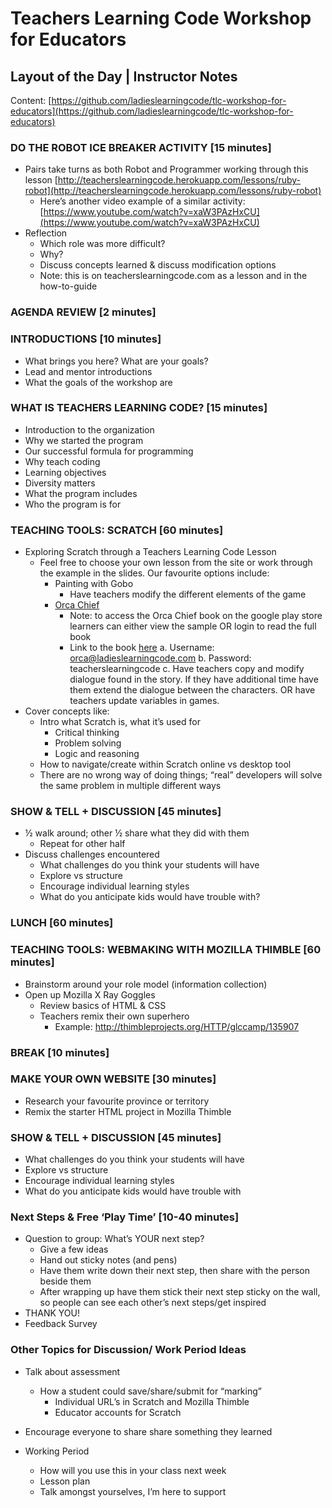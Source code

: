 # Teachers Learning Code Workshop for Educators
## Layout of the Day | Instructor Notes

Content: [https://github.com/ladieslearningcode/tlc-workshop-for-educators](https://github.com/ladieslearningcode/tlc-workshop-for-educators)

### DO THE ROBOT ICE BREAKER ACTIVITY [15 minutes]
- Pairs take turns as both Robot and Programmer working through this lesson [http://teacherslearningcode.herokuapp.com/lessons/ruby-robot](http://teacherslearningcode.herokuapp.com/lessons/ruby-robot)
	- Here’s another video example of a similar activity: [https://www.youtube.com/watch?v=xaW3PAzHxCU](https://www.youtube.com/watch?v=xaW3PAzHxCU)
- Reflection
	- Which role was more difficult?
	- Why?
	- Discuss concepts learned & discuss modification options
	- Note: this is on teacherslearningcode.com as a lesson and in the how-to-guide

### AGENDA REVIEW [2 minutes]

### INTRODUCTIONS [10 minutes]
- What brings you here? What are your goals?
- Lead and mentor introductions
- What the goals of the workshop are

### WHAT IS TEACHERS LEARNING CODE? [15 minutes]
- Introduction to the organization
- Why we started the program
- Our successful formula for programming
- Why teach coding
- Learning objectives
- Diversity matters
- What the program includes
- Who the program is for

### TEACHING TOOLS: SCRATCH [60 minutes]
- Exploring Scratch through a Teachers Learning Code Lesson
	- Feel free to choose your own lesson from the site or work through the example in the slides.  Our favourite options include:
		-  Painting with Gobo
			- Have teachers modify the different elements of the game
		- [Orca Chief](http://teacherslearningcode.herokuapp.com/en/lessons/orca-chief-scratch-lesson)
			- Note: to access the Orca Chief book on the google play store learners can either view the sample OR login to read the full book
			- Link to the book [here](https://play.google.com/store/books/details/Robert_Budd_Orca_Chief?id=Z8CECgAAQBAJ)
				a. Username: orca@ladieslearningcode.com
				b. Password: teacherslearningcode
				c. Have teachers copy and modify dialogue found in the story. If they have additional time have them extend the dialogue between the characters. OR have teachers update variables in games.
- Cover concepts like:
	- Intro what Scratch is, what it’s used for
		- Critical thinking
		- Problem solving
		- Logic and reasoning
  	- How to navigate/create within Scratch
online vs desktop tool
 	- There are no wrong way of doing things; “real” developers will solve the same problem in multiple different ways

### SHOW & TELL + DISCUSSION [45 minutes]
- ½ walk around; other ½ share what they did with them
	- Repeat for other half
- Discuss challenges encountered
	- What challenges do you think your students will have
	- Explore vs structure
	- Encourage individual learning styles
	- What do you anticipate kids would have trouble with?

### LUNCH [60 minutes]

### TEACHING TOOLS: WEBMAKING WITH MOZILLA THIMBLE [60 minutes]
- Brainstorm around your role model (information collection)
- Open up Mozilla X Ray Goggles
	- Review basics of HTML & CSS
	- Teachers remix their own superhero
		- Example: http://thimbleprojects.org/HTTP/glccamp/135907

### BREAK [10 minutes]

### MAKE YOUR OWN WEBSITE [30 minutes]
- Research your favourite province or territory
- Remix the starter HTML project in Mozilla Thimble

### SHOW & TELL + DISCUSSION [45 minutes]
- What challenges do you think your students will have
- Explore vs structure
- Encourage individual learning styles
- What do you anticipate kids would have trouble with

### Next Steps & Free ‘Play Time’ [10-40 minutes]
- Question to group: What’s YOUR next step?
	- Give a few ideas
	- Hand out sticky notes (and pens)
	- Have them write down their next step, then share with the person beside them
	- After wrapping up have them stick their next step sticky on the wall, so people can see each other’s next steps/get inspired
- THANK YOU!
- Feedback Survey

### Other Topics for Discussion/ Work Period Ideas
- Talk about assessment
	- How a student could save/share/submit for “marking”
		- Individual URL’s in Scratch and Mozilla Thimble
		- Educator accounts for Scratch
- Encourage everyone to share share something they learned

- Working Period
	- How will you use this in your class next week
	- Lesson plan
	- Talk amongst yourselves, I’m here to support


